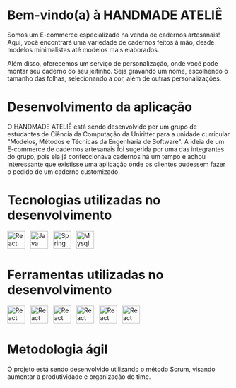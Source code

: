 # Bem-vindo(a) à HANDMADE ATELIÊ

Somos um E-commerce especializado na venda de cadernos artesanais! Aqui, você encontrará uma variedade de cadernos feitos à mão, desde modelos minimalistas até modelos mais elaborados. 

Além disso, oferecemos um serviço de personalização, onde você pode montar seu caderno do seu jeitinho. Seja gravando um nome, escolhendo o tamanho das folhas, selecionando a cor, além de outras personalizações.

# Desenvolvimento da aplicação

O HANDMADE ATELIÊ está sendo desenvolvido por um grupo de estudantes de Ciência da Computação da Uniritter para a unidade curricular "Modelos, Métodos e Técnicas da Engenharia de Software". A ideia de um E-commerce de cadernos artesanais foi sugerida por uma das integrantes do grupo, pois ela já confeccionava cadernos há um tempo e achou interessante que existisse uma aplicação onde os clientes pudessem fazer o pedido de um caderno customizado.

# Tecnologias utilizadas no desenvolvimento

<div>
  <img src="https://cdn.jsdelivr.net/gh/devicons/devicon/icons/react/react-original.svg" style="padding-right: 0.5rem" alt="React" height='40'/>
  <img src="https://cdn.jsdelivr.net/gh/devicons/devicon/icons/java/java-original.svg" style="padding-right: 0.5rem" alt="Java" height='40' />
  <img src="https://cdn.jsdelivr.net/gh/devicons/devicon/icons/spring/spring-original.svg" style="padding-right: 0.5rem" alt="Spring" height='40' />
  <img src="https://cdn.jsdelivr.net/gh/devicons/devicon/icons/mysql/mysql-original.svg" style="padding-right: 0.5rem" alt="Mysql" height='40' />
</div>

# Ferramentas utilizadas no desenvolvimento

<div>
  <img src="https://cdn.jsdelivr.net/gh/devicons/devicon/icons/figma/figma-original.svg" style="padding-right: 0.5rem" alt="React" height='40'/>
  <img src="https://cdn.jsdelivr.net/gh/devicons/devicon/icons/git/git-original.svg" style="padding-right: 0.5rem" alt="React" height='40'/>
  <img src="https://cdn.jsdelivr.net/gh/devicons/devicon/icons/vscode/vscode-original.svg" style="padding-right: 0.5rem" alt="React" height='40'/>
  <img src="https://cdn.jsdelivr.net/gh/devicons/devicon/icons/trello/trello-original.svg" style="padding-right: 0.5rem" alt="React" height='40'/>
  <img src="https://cdn.jsdelivr.net/gh/devicons/devicon/icons/sourcetree/sourcetree-original.svg" style="padding-right: 0.5rem" alt="React" height='40'/>
  <img src="https://cdn.jsdelivr.net/gh/devicons/devicon/icons/docker/docker-original.svg" style="padding-right: 0.5rem" alt="React" height='40'/>
</div>

# Metodologia ágil

O projeto está sendo desenvolvido utilizando o método Scrum, visando aumentar a produtividade e organização do time.
